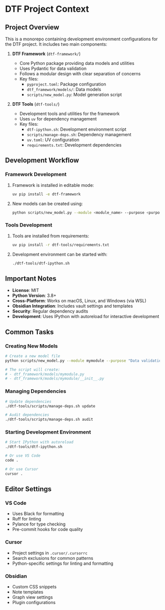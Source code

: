 # DTF Project Context

## Project Overview
This is a monorepo containing development environment configurations for the DTF project. It includes two main components:

1. **DTF Framework** (`dtf-framework/`)
   - Core Python package providing data models and utilities
   - Uses Pydantic for data validation
   - Follows a modular design with clear separation of concerns
   - Key files:
     - `pyproject.toml`: Package configuration
     - `dtf_framework/models/`: Data models
     - `scripts/new_model.py`: Model generation script

2. **DTF Tools** (`dtf-tools/`)
   - Development tools and utilities for the framework
   - Uses `uv` for dependency management
   - Key files:
     - `dtf-ipython.sh`: Development environment script
     - `scripts/manage-deps.sh`: Dependency management
     - `uv.toml`: UV configuration
     - `requirements.txt`: Development dependencies

## Development Workflow

### Framework Development
1. Framework is installed in editable mode:
   ```bash
   uv pip install -e dtf-framework
   ```
2. New models can be created using:
   ```bash
   python scripts/new_model.py --module <module_name> --purpose <purpose>
   ```

### Tools Development
1. Tools are installed from requirements:
   ```bash
   uv pip install -r dtf-tools/requirements.txt
   ```
2. Development environment can be started with:
   ```bash
   ./dtf-tools/dtf-ipython.sh
   ```

## Important Notes

- **License**: MIT
- **Python Version**: 3.8+
- **Cross-Platform**: Works on macOS, Linux, and Windows (via WSL)
- **Obsidian Integration**: Includes vault settings and templates
- **Security**: Regular dependency audits
- **Development**: Uses IPython with autoreload for interactive development

## Common Tasks

### Creating New Models
```bash
# Create a new model file
python scripts/new_model.py --module mymodule --purpose "Data validation for X"

# The script will create:
# - dtf_framework/models/mymodule.py
# - dtf_framework/models/mymodule/__init__.py
```

### Managing Dependencies
```bash
# Update dependencies
./dtf-tools/scripts/manage-deps.sh update

# Audit dependencies
./dtf-tools/scripts/manage-deps.sh audit
```

### Starting Development Environment
```bash
# Start IPython with autoreload
./dtf-tools/dtf-ipython.sh

# Or use VS Code
code .

# Or use Cursor
cursor .
```

## Editor Settings

### VS Code
- Uses Black for formatting
- Ruff for linting
- Pylance for type checking
- Pre-commit hooks for code quality

### Cursor
- Project settings in `.cursor/.cursorrc`
- Search exclusions for common patterns
- Python-specific settings for linting and formatting

### Obsidian
- Custom CSS snippets
- Note templates
- Graph view settings
- Plugin configurations 